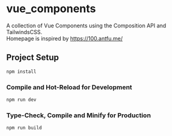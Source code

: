 # vue_components

A collection of Vue Components using the Composition API and TailwindsCSS. \
Homepage is inspired by <https://100.antfu.me/>

## Project Setup

```sh
npm install
```

### Compile and Hot-Reload for Development

```sh
npm run dev
```

### Type-Check, Compile and Minify for Production

```sh
npm run build
```
